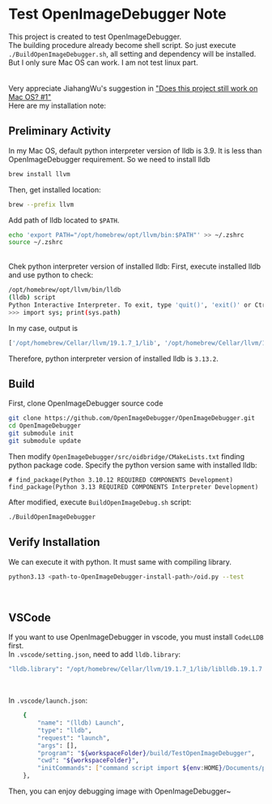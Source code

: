 # Test OpenImageDebugger Note
This project is created to test OpenImageDebugger.</br>
The building procedure already become shell script. So just execute `./BuildOpenImageDebugger.sh`, all setting and dependency will be installed.</br>
But I only sure Mac OS can work. I am not test linux part.</br>
</br>
</br>
Very appreciate JiahangWu's suggestion in ["Does this project still work on Mac OS? #1"](https://github.com/hackereagle/TestOpenImageDebugger/issues/1) </br>
Here are my installation note:
</p>

## Preliminary Activity
In my Mac OS, default python interpreter version of lldb is 3.9. It is less than OpenImageDebugger requirement. So we need to install lldb
```bash
brew install llvm
```
Then, get installed location:
```bash
brew --prefix llvm
```
Add path of lldb located to  `$PATH`.</br>
```bash
echo 'export PATH="/opt/homebrew/opt/llvm/bin:$PATH"' >> ~/.zshrc
source ~/.zshrc
```
</br>
Chek python interpreter version of installed lldb:
First, execute installed lldb and use python to check:

```bash
/opt/homebrew/opt/llvm/bin/lldb
(lldb) script
Python Interactive Interpreter. To exit, type 'quit()', 'exit()' or Ctrl-D.
>>> import sys; print(sys.path)
```
In my case, output is
```bash
['/opt/homebrew/Cellar/llvm/19.1.7_1/lib', '/opt/homebrew/Cellar/llvm/19.1.7_1/libexec/python3.13/site-packages', '/opt/homebrew/Cellar/python@3.13/3.13.2/Frameworks/Python.framework/Versions/3.13/lib/python313.zip', '/opt/homebrew/Cellar/python@3.13/3.13.2/Frameworks/Python.framework/Versions/3.13/lib/python3.13', '/opt/homebrew/Cellar/python@3.13/3.13.2/Frameworks/Python.framework/Versions/3.13/lib/python3.13/lib-dynload', '/opt/homebrew/Cellar/python@3.13/3.13.2/Frameworks/Python.framework/Versions/3.13/lib/python3.13/site-packages', '/opt/homebrew/Cellar/openvino/2025.0.0/libexec/lib/python3.13/site-packages', '.']
```
Therefore, python interpreter version of installed lldb is `3.13.2`.

## Build
First, clone OpenImageDebugger source code
```bash
git clone https://github.com/OpenImageDebugger/OpenImageDebugger.git
cd OpenImageDebugger
git submodule init
git submodule update
```
Then modify `OpenImageDebugger/src/oidbridge/CMakeLists.txt` finding python package code. Specify the python version same with installed lldb:
```
# find_package(Python 3.10.12 REQUIRED COMPONENTS Development)
find_package(Python 3.13 REQUIRED COMPONENTS Interpreter Development)
```
After modified, execute `BuildOpenImageDebug.sh` script:
```bash
./BuildOpenImageDebugger
```

## Verify Installation
We can execute it with python. It must same with compiling library.
```bash
python3.13 <path-to-OpenImageDebugger-install-path>/oid.py --test
```
</br>

## VSCode
If you want to use OpenImageDebugger in vscode, you must install `CodeLLDB` first.</br>
In `.vscode/setting.json`, need to add `lldb.library`:
```bash
"lldb.library": "/opt/homebrew/Cellar/llvm/19.1.7_1/lib/liblldb.19.1.7.dylib"
```
</br>

In `.vscode/launch.json`:
```bash
    {
        "name": "(lldb) Launch",
        "type": "lldb",
        "request": "launch",
        "args": [],
        "program": "${workspaceFolder}/build/TestOpenImageDebugger",
        "cwd": "${workspaceFolder}",
        "initCommands": ["command script import ${env:HOME}/Documents/programs/OpenImageDebugger/oid.py"],
    },
```
Then, you can enjoy debugging image with OpenImageDebugger~